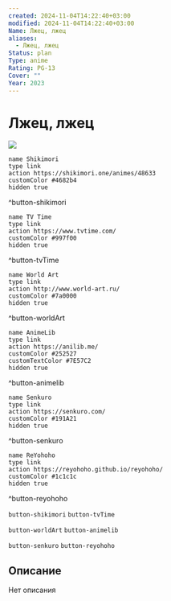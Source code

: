 ```yaml
---
created: 2024-11-04T14:22:40+03:00
modified: 2024-11-04T14:22:40+03:00
Name: Лжец, лжец
aliases:
  - Лжец, лжец
Status: plan
Type: anime
Rating: PG-13
Cover: ""
Year: 2023
---
```


# Лжец, лжец

![](https://nyaa.shikimori.one/uploads/poster/animes/48633/799d6b4628e7d085d8e796c9aca464e5.jpeg)

```button
name Shikimori
type link
action https://shikimori.one/animes/48633
customColor #4682b4
hidden true
```
^button-shikimori

```button
name TV Time
type link
action https://www.tvtime.com/
customColor #997f00
hidden true
```
^button-tvTime

```button
name World Art
type link
action http://www.world-art.ru/
customColor #7a0000
hidden true
```
^button-worldArt

```button
name AnimeLib
type link
action https://anilib.me/
customColor #252527
customTextColor #7E57C2
hidden true
```
^button-animelib

```button
name Senkuro
type link
action https://senkuro.com/
customColor #191A21
hidden true
```
^button-senkuro

```button
name ReYohoho
type link
action https://reyohoho.github.io/reyohoho/
customColor #1c1c1c
hidden true
```
^button-reyohoho

`button-shikimori` `button-tvTime`

`button-worldArt` `button-animelib`

`button-senkuro` `button-reyohoho`

## Описание

Нет описания
